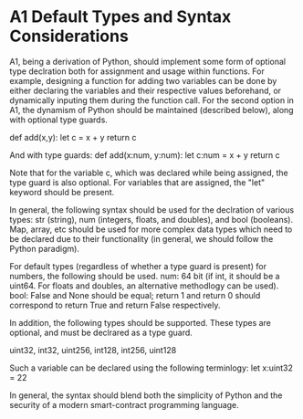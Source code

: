 # A1 Default Types and Syntax Considerations

A1, being a derivation of Python, should implement some form of optional type declration both for assignment and usage within functions. For example, designing a function for
adding two variables can be done by either declaring the variables and their respective values beforehand, or dynamically inputing them during the function call.
For the second option in A1, the dynamism of Python should be maintained (described below), along with optional type guards.

def add(x,y):
  let c = x + y
  return c
  

And with type guards:
def add(x:num, y:num):
  let c:num = x + y
  return c

Note that for the variable c, which was declared while being assigned, the type guard is also optional. For variables that are assigned, the "let" keyword should be present. 


In general, the following syntax should be used for the declration of various types: str (string), num (integers, floats, and doubles), and bool (booleans).
Map, array, etc should be used for more complex data types which need to be declared due to their functionality (in general, we should follow the Python paradigm).

For default types (regardless of whether a type guard is present) for numbers, the following should be used.
num: 64 bit (if int, it should be a uint64. For floats and doubles, an alternative methodlogy can be used).
bool: False and None should be equal; return 1 and return 0 should correspond to return True and return False respectively.

In addition, the following types should be supported. These types are optional, and must be declrared as a type guard. 

uint32, int32, uint256, int128, int256, uint128

Such a variable can be declared using the following terminlogy:
let x:uint32 = 22

In general, the syntax should blend both the simplicity of Python and the security of a modern smart-contract programming language.
